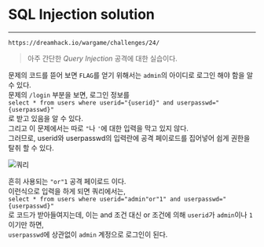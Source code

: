 # SQL Injection solution
---
`https://dreamhack.io/wargame/challenges/24/`
>아주 간단한 _Query Injection_ 공격에 대한 실습이다.  

문제의 코드를 뜯어 보면 `FLAG`를 얻기 위해서는 `admin`의 아이디로 로그인 해야 함을 알 수 있다.  
문제의 `/login` 부분을 보면, 로그인 정보를  
`select * from users where userid="{userid}" and userpasswd="{userpasswd}"`  
로 받고 있음을 알 수 있다.  
그리고 이 문제에서는 따로 `"`나 `'`에 대한 입력을 막고 있지 않다.  
그러므로, userid와 userpasswd의 입력란에 공격 페이로드를 집어넣어 쉽게 권한을 탈취 할 수 있다.  

![쿼리](https://user-images.githubusercontent.com/71700079/106383213-01581d80-6408-11eb-951b-a57e2016bbe6.png)  

흔히 사용되는 `"or"1` 공격 페이로드 이다.  
이런식으로 입력을 하게 되면 쿼리에서는,  
`select * from users where userid="admin"or"1" and userpasswd="{userpasswd}"`    
로 코드가 받아들여지는데, 이는 and 조건 대신 or 조건에 의해 `userid`가 `admin`이나 `1`이기만 하면,  
`userpasswd`에 상관없이 `admin` 계정으로 로그인이 된다.  
